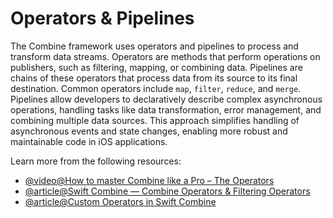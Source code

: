 # Operators & Pipelines

The Combine framework uses operators and pipelines to process and transform data streams. Operators are methods that perform operations on publishers, such as filtering, mapping, or combining data. Pipelines are chains of these operators that process data from its source to its final destination. Common operators include `map`, `filter`, `reduce`, and `merge`. Pipelines allow developers to declaratively describe complex asynchronous operations, handling tasks like data transformation, error management, and combining multiple data sources. This approach simplifies handling of asynchronous events and state changes, enabling more robust and maintainable code in iOS applications.

Learn more from the following resources:

- [@video@How to master Combine like a Pro – The Operators](https://www.youtube.com/watch?v=-NDFLP7Aqeg)
- [@article@Swift Combine — Combine Operators & Filtering Operators](https://nikunj-joshi.medium.com/swift-combine-introduction-to-combine-operators-filtering-operators-510d962b95f2)
- [@article@Custom Operators in Swift Combine](https://bignerdranch.com/blog/custom-operators-in-swift-combine/)
